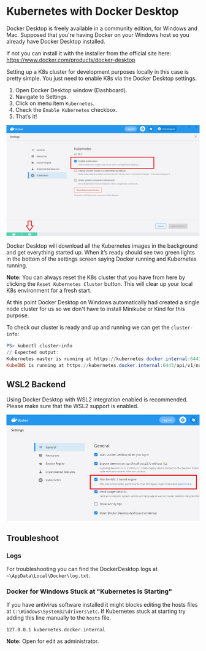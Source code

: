 # Kubernetes with Docker Desktop

Docker Desktop is freely available in a community edition, for Windows and Mac.
Supposed that you're having Docker on your Windows host so you already have Docker Desktop installed.

If not you can install it with the installer from the official site here:  https://www.docker.com/products/docker-desktop 

Setting up a K8s cluster for development purposes locally in this case is pretty simple.
You just need to enable K8s via the Docker Desktop settings.

1. Open Docker Desktop window (Dashboard).
2. Navigate to Settings.
3. Click on menu item `Kubernetes`.
4. Check the `Enable Kubernetes` checkbox.
5. That’s it!

![Screenshot](images/k8s_enabled.png)

Docker Desktop will download all the Kubernetes images in the background and get everything started up. When it’s ready should see two green lights in the bottom of the settings screen saying Docker running and Kubernetes running.

**Note:** You can always reset the K8s cluster that you have from here by clicking the `Reset Kubernetes Cluster` button. This will clear up your local K8s environment for a fresh start.

At this point Docker Desktop on Windows automatically had created a single node cluster for us so we don't have to install Minikube or Kind for this purpose.

To check our cluster is ready and up and running we can get the `cluster-info`:

``` PowerShell
PS> kubectl cluster-info
// Expected output:
Kubernetes master is running at https://kubernetes.docker.internal:6443
KubeDNS is running at https://kubernetes.docker.internal:6443/api/v1/namespaces/kube-system/services/kube-dns:dns/proxy

```

## WSL2 Backend

Using Docker Desktop with WSL2 integration enabled is recommended. Please make sure that the WSL2 support is enabled.

![Screenshot](images/wsl2_enabled.png)

## Troubleshoot

### Logs

For troubleshooting you can find the DockerDesktop logs at `~\AppData\Local\Docker\log.txt`.

### Docker for Windows Stuck at "Kubernetes Is Starting"

If you have antivirus software installed it might blocks editing the hosts files at `C:\Windows\System32\drivers\etc`.
If Kubernetes stuck at starting try adding this line manually to the `hosts` file.

``` text
127.0.0.1 kubernetes.docker.internal
```

**Note:** Open for edit as administrator.
